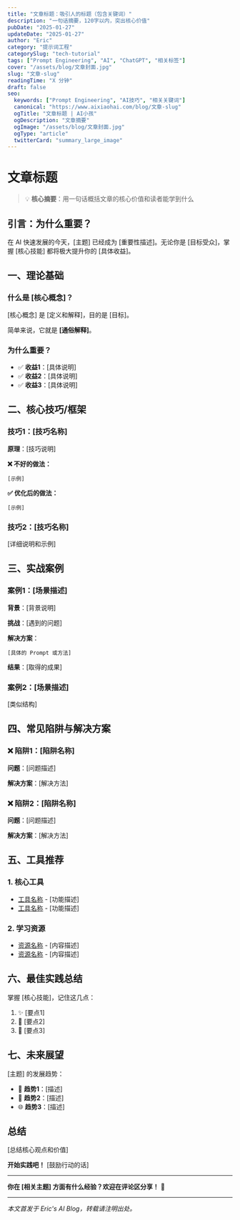 ```yaml
---
title: "文章标题：吸引人的标题（包含关键词）"
description: "一句话摘要，120字以内，突出核心价值"
pubDate: "2025-01-27"
updateDate: "2025-01-27"
author: "Eric"
category: "提示词工程"
categorySlug: "tech-tutorial"
tags: ["Prompt Engineering", "AI", "ChatGPT", "相关标签"]
cover: "/assets/blog/文章封面.jpg"
slug: "文章-slug"
readingTime: "X 分钟"
draft: false
seo:
  keywords: ["Prompt Engineering", "AI技巧", "相关关键词"]
  canonical: "https://www.aixiaohai.com/blog/文章-slug"
  ogTitle: "文章标题 | AI小孩"
  ogDescription: "文章摘要"
  ogImage: "/assets/blog/文章封面.jpg"
  ogType: "article"
  twitterCard: "summary_large_image"
---
```


# 文章标题

> 💡 **核心摘要**：用一句话概括文章的核心价值和读者能学到什么

## 引言：为什么重要？

在 AI 快速发展的今天，[主题] 已经成为 [重要性描述]。无论你是 [目标受众]，掌握 [核心技能] 都将极大提升你的 [具体收益]。

## 一、理论基础

### 什么是 [核心概念]？

[核心概念] 是 [定义和解释]，目的是 [目标]。

简单来说，它就是 **[通俗解释]**。

### 为什么重要？

- ✅ **收益1**：[具体说明]
- ✅ **收益2**：[具体说明]  
- ✅ **收益3**：[具体说明]

## 二、核心技巧/框架

### 技巧1：[技巧名称]

**原理**：[技巧说明]

**❌ 不好的做法：**
```
[示例]
```

**✅ 优化后的做法：**
```
[示例]
```

### 技巧2：[技巧名称]

[详细说明和示例]

## 三、实战案例

### 案例1：[场景描述]

**背景**：[背景说明]

**挑战**：[遇到的问题]

**解决方案**：
```
[具体的 Prompt 或方法]
```

**结果**：[取得的成果]

### 案例2：[场景描述]

[类似结构]

## 四、常见陷阱与解决方案

### ❌ 陷阱1：[陷阱名称]
**问题**：[问题描述]

**解决方案**：[解决方法]

### ❌ 陷阱2：[陷阱名称]
**问题**：[问题描述]

**解决方案**：[解决方法]

## 五、工具推荐

### 1. **核心工具**
- [工具名称](链接) - [功能描述]
- [工具名称](链接) - [功能描述]

### 2. **学习资源**
- [资源名称](链接) - [内容描述]
- [资源名称](链接) - [内容描述]

## 六、最佳实践总结

掌握 [核心技能]，记住这几点：

1. ✨ [要点1]
2. 🔄 [要点2]  
3. 🎯 [要点3]

## 七、未来展望

[主题] 的发展趋势：
- 🔮 **趋势1**：[描述]
- 🤖 **趋势2**：[描述]
- 🌐 **趋势3**：[描述]

## 总结

[总结核心观点和价值]

**开始实践吧！** [鼓励行动的话]

---

**你在 [相关主题] 方面有什么经验？欢迎在评论区分享！** 💬

---

*本文首发于 Eric's AI Blog，转载请注明出处。*
